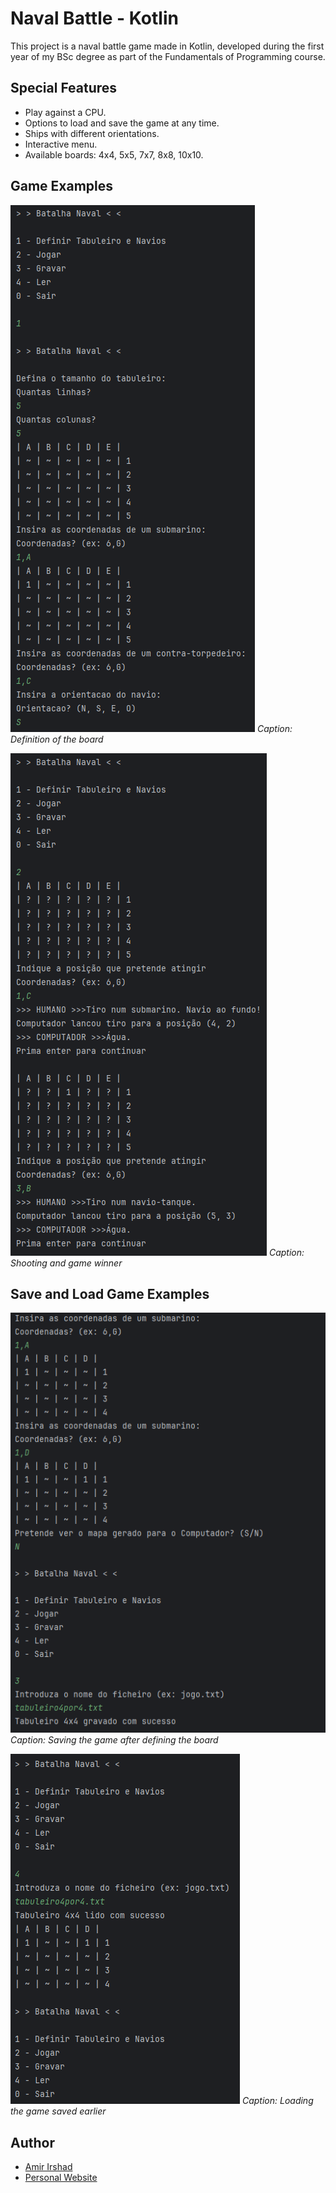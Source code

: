 # Naval Battle - Kotlin

This project is a naval battle game made in Kotlin, developed during the first year of my BSc degree as part of the Fundamentals of Programming course.

## Special Features

- Play against a CPU.
- Options to load and save the game at any time.
- Ships with different orientations.
- Interactive menu.
- Available boards: 4x4, 5x5, 7x7, 8x8, 10x10.

## Game Examples

![Game Example 1](Images/a.png)
*Caption: Definition of the board*

![Game Example 2](Images/b.png)
*Caption: Shooting and game winner*

## Save and Load Game Examples

![Save and Load Example 1](Images/e.png)
*Caption: Saving the game after defining the board*

![Save and Load Example 2](Images/f.png)
*Caption: Loading the game saved earlier*

## Author

- [Amir Irshad](https://github.com/amirajij)
- [Personal Website](https://amirajij.github.io/)
